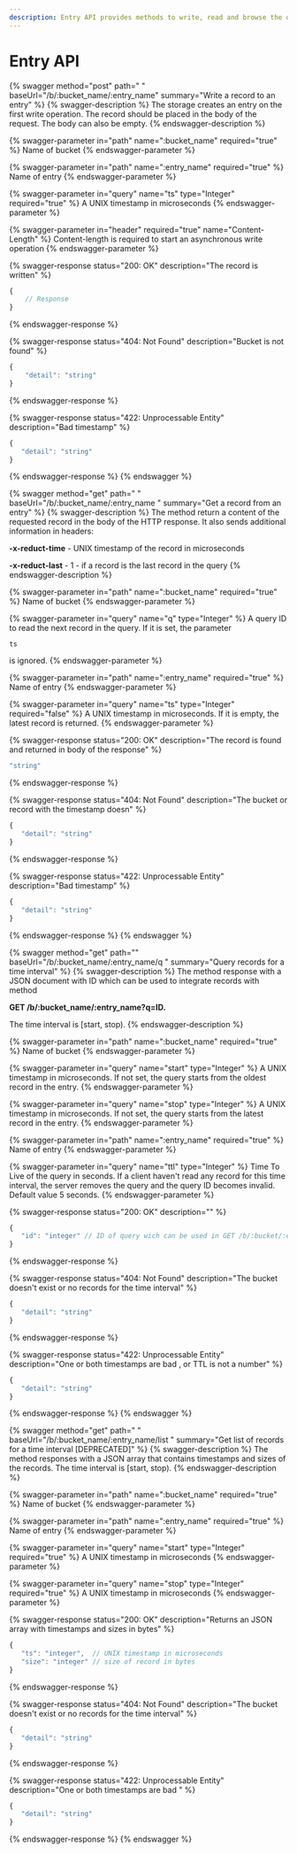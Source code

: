 ```yaml
---
description: Entry API provides methods to write, read and browse the data
---
```


# Entry API

{% swagger method="post" path=" " baseUrl="/b/:bucket_name/:entry_name" summary="Write a record to an entry" %}
{% swagger-description %}
The storage creates an entry on the first write operation. The record should be placed in the body of the request. The body can also be empty.
{% endswagger-description %}

{% swagger-parameter in="path" name=":bucket_name" required="true" %}
Name of bucket
{% endswagger-parameter %}

{% swagger-parameter in="path" name=":entry_name" required="true" %}
Name of entry
{% endswagger-parameter %}

{% swagger-parameter in="query" name="ts" type="Integer" required="true" %}
A UNIX timestamp in microseconds
{% endswagger-parameter %}

{% swagger-parameter in="header" required="true" name="Content-Length" %}
Content-length is required to start an asynchronous write operation
{% endswagger-parameter %}

{% swagger-response status="200: OK" description="The record is written" %}
```javascript
{
    // Response
}
```
{% endswagger-response %}

{% swagger-response status="404: Not Found" description="Bucket is not found" %}
```javascript
{
    "detail": "string"
}
```
{% endswagger-response %}

{% swagger-response status="422: Unprocessable Entity" description="Bad timestamp" %}
```javascript
{
   "detail": "string"
}
```
{% endswagger-response %}
{% endswagger %}

{% swagger method="get" path=" " baseUrl="/b/:bucket_name/:entry_name " summary="Get a record from an entry" %}
{% swagger-description %}
The method return a content of the requested record in the body of the HTTP response. It also sends additional information in headers:

**-x-reduct-time** - UNIX timestamp of the record in microseconds

**-x-reduct-last** - 1 - if a record is the last record in the query&#x20;
{% endswagger-description %}

{% swagger-parameter in="path" name=":bucket_name" required="true" %}
Name of bucket
{% endswagger-parameter %}

{% swagger-parameter in="query" name="q" type="Integer" %}
A query ID to read the next record in the query. If it is set, the parameter

`ts`

 is ignored.
{% endswagger-parameter %}

{% swagger-parameter in="path" name=":entry_name" required="true" %}
Name of entry
{% endswagger-parameter %}

{% swagger-parameter in="query" name="ts" type="Integer" required="false" %}
A UNIX timestamp in microseconds. If it is empty, the latest record is returned.
{% endswagger-parameter %}

{% swagger-response status="200: OK" description="The record is found and returned in body of the response" %}
```javascript
"string"
```
{% endswagger-response %}

{% swagger-response status="404: Not Found" description="The bucket or record with the timestamp doesn" %}
```javascript
{
   "detail": "string"
}
```
{% endswagger-response %}

{% swagger-response status="422: Unprocessable Entity" description="Bad timestamp" %}
```javascript
{
   "detail": "string"
}
```
{% endswagger-response %}
{% endswagger %}

{% swagger method="get" path="" baseUrl="/b/:bucket_name/:entry_name/q " summary="Query records for a time interval" %}
{% swagger-description %}
The method response with a JSON document with ID which can be used to integrate records with method 

**GET /b/:bucket_name/:entry_name?q=ID.**

  The time interval is [start, stop).
{% endswagger-description %}

{% swagger-parameter in="path" name=":bucket_name" required="true" %}
Name of bucket
{% endswagger-parameter %}

{% swagger-parameter in="query" name="start" type="Integer" %}
A UNIX timestamp in microseconds. If not set, the query starts from the oldest record in the entry.
{% endswagger-parameter %}

{% swagger-parameter in="query" name="stop" type="Integer" %}
A UNIX timestamp in microseconds. If not set, the query starts from the latest record in the entry.
{% endswagger-parameter %}

{% swagger-parameter in="path" name=":entry_name" required="true" %}
Name of entry
{% endswagger-parameter %}

{% swagger-parameter in="query" name="ttl" type="Integer" %}
Time To Live of the query in seconds. If a client haven't read any record for this time interval, the server removes the query and the query ID becomes invalid. Default value 5 seconds.
{% endswagger-parameter %}

{% swagger-response status="200: OK" description="" %}
```javascript
{
   "id": "integer" // ID of query wich can be used in GET /b/:bucket/:entry request 
}
```
{% endswagger-response %}

{% swagger-response status="404: Not Found" description="The bucket doesn't exist or no records for the time interval" %}
```javascript
{
   "detail": "string"
}
```
{% endswagger-response %}

{% swagger-response status="422: Unprocessable Entity" description="One or both timestamps are bad , or TTL is not a number" %}
```javascript
{
   "detail": "string"
}
```
{% endswagger-response %}
{% endswagger %}

{% swagger method="get" path=" " baseUrl="/b/:bucket_name/:entry_name/list " summary="Get list of  records for a time interval [DEPRECATED]" %}
{% swagger-description %}
The method responses with a JSON array that contains timestamps and sizes of the records. The time interval is [start, stop).
{% endswagger-description %}

{% swagger-parameter in="path" name=":bucket_name" required="true" %}
Name of bucket
{% endswagger-parameter %}

{% swagger-parameter in="path" name=":entry_name" required="true" %}
Name of entry
{% endswagger-parameter %}

{% swagger-parameter in="query" name="start" type="Integer" required="true" %}
A UNIX timestamp in microseconds
{% endswagger-parameter %}

{% swagger-parameter in="query" name="stop" type="Integer" required="true" %}
A UNIX timestamp in microseconds
{% endswagger-parameter %}

{% swagger-response status="200: OK" description="Returns an JSON array with timestamps and sizes in bytes" %}
```javascript
{
   "ts": "integer",  // UNIX timestamp in microseconds
   "size": "integer" // size of record in bytes
}
```
{% endswagger-response %}

{% swagger-response status="404: Not Found" description="The bucket doesn't exist or no records for the time interval" %}
```javascript
{
   "detail": "string"
}
```
{% endswagger-response %}

{% swagger-response status="422: Unprocessable Entity" description="One or both timestamps are bad " %}
```javascript
{
   "detail": "string"
}
```
{% endswagger-response %}
{% endswagger %}
